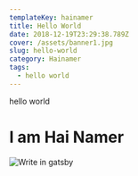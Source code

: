 ```yaml
---
templateKey: hainamer
title: Hello World
date: 2018-12-19T23:29:38.789Z
cover: /assets/banner1.jpg
slug: hello-world
category: Hainamer
tags:
  - hello world
---
```

hello world

# I am Hai Namer

![Write in gatsby](/assets/starter-logo-1024.png "Write in gatsby")
